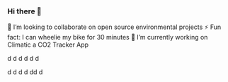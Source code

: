 ### Hi there 👋

👯 I’m looking to collaborate on open source environmental projects
⚡ Fun fact: I can wheelie my bike for 30 minutes
🔭 I’m currently working on Climatic a CO2 Tracker App

d
d
d
d
d
d

d
d
d
d
dd
d

